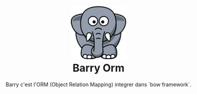 <h1 align="center">
    <img src="https://github.com/bowphp/arts/blob/master/barry.png" width="150px">
    <br/>Barry Orm
</h1>

<p align="center">Barry c'est l'ORM (Object Relation Mapping) integrer dans `bow framework`.</p>
